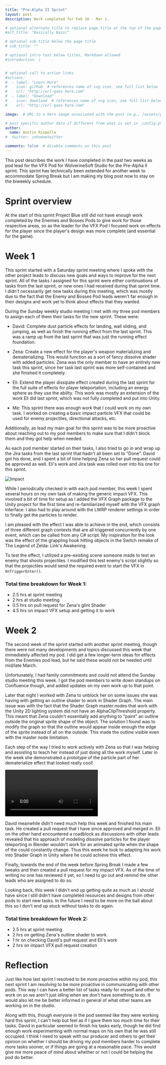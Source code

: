 ```yaml
---
title: "Pre-Alpha II Sprint"
layout: post
description: Work completed for Feb 16 - Mar 1.

# optional alternate title to replace page.title at the top of the page
#alt_title: "Basically Basic"

# optional sub-title below the page title
# sub_title: ""

# optional intro text below titles, Markdown allowed
#introduction: |


# optional call to action links
#actions:
#  - label: "Learn More"
#    icon: github  # references name of svg icon, see full list below
#    url: "http://url-goes-here.com"
#  - label: "Download"
#    icon: download  # references name of svg icon, see full list below
#    url: "http://url-goes-here.com"

image:  # URL to a hero image associated with the post (e.g., /assets/page-pic.jpg)

# post specific author data if different from what is set in _config.yml
author:
  name: Austin Riopelle
#  twitter: johndoetwitter

comments: false  # disable comments on this post
---
```

This post describes the work I have completed in the past two weeks as pod lead for the VFX Pod for WolverineSoft Studio for the Pre-Alpha II sprint. This sprint has technically been extended for another week to accommodate Spring Break but I am making my blog post now to stay on the biweekly schedule.

# Sprint overview

At the start of this sprint Project Blue still did not have enough work completed by the Enemies and Bosses Pods to give work for those respective areas, so as the leader for the VFX Pod I focused work on effects for the player since the player's design was more complete (and essential for the game).

# Week 1

This sprint started with a Saturday sprint meeting where I spoke with the other project leads to discuss new goals and ways to improve for the next sprint. All of the tasks I assigned for this sprint were either continuations of tasks from the last sprint, or new ones I had received during that sprint time. I didn't necessarily get new tasks during this meeting, which was mostly due to the fact that the Enemy and Bosses Pod leads weren't far enough in their designs and work yet to think about effects that they wanted.

During the Sunday weekly studio meeting I met with my three pod members to assign each of them their tasks for the new sprint. These were:

- David: Complete dust particle effects for landing, wall sliding, and jumping, as well as finish the running effect from the last sprint. This was a ramp up from the last sprint that was just the running effect foundation.

- Zena: Create a new effect for the player's weapon materializing and dematerializing. This would function as a sort of fancy dissolve shader with added particles. Zena was the only member to have an entirely new task this sprint, since her task last sprint was more self-contained and she finished it completely.

- Eli: Extend the player dissipate effect created during the last sprint for the full suite of effects for player teleportation, including an energy sphere as they use the ability. This work was mostly an extension of the work Eli did last sprint, which was not fully completed and put into Unity.

- Me: This sprint there was enough work that I could work on my own task. I worked on creating a basic impact particle VFX that could be used for enemy projectiles, directional attacks, etc.

Additionally, as lead my main goal for this sprint was to be more proactive about reaching out to my pod members to make sure that I didn't block them and they got help when needed.

As each pod member started on their tasks, I also tried to go in and wrap up the Jira tasks from the last sprint that hadn't all been set to "Done". David got his done, and I spent a bit of time helping Zena so her pull request could be approved as well. Eli's work and Jira task was rolled over into his one for this sprint.

![Impact](http://riopelle.me/pics/wsoft/sparks.gif)

While I periodically checked in with each pod member, this week I spent several hours on my own task of making the generic impact VFX. This involved a bit of time for setup as I added the VFX Graph package to the Unity project for the first time and re-familiarized myself with the VFX graph interface. I also had to play around with the LWRP renderer settings in order to finally get the particles to render.

I am pleased with the effect I was able to achieve in the end, which consists of three different graph contexts that are all triggered concurrently by one event, which can be called from any C# script. My inspiration for the look was the effect of the grappling hook hitting objects in the Switch remake of The Legend of Zelda: Link's Awakening.

To test the effect, I utilized a pre-existing scene someone made to test an enemy that shoots projectiles. I modified this test enemy's script slightly so that the projectiles would send the required event to start the VFX in `OnTriggerEnter()`.

### Total time breakdown for Week 1:

- 2.5 hrs at sprint meeting
- 2 hrs at studio meeting
- 0.5 hrs on pull request for Zena's glint Shader
- 4.5 hrs on impact VFX setup and getting it to work

# Week 2

The second week of the sprint started with another sprint meeting, though there were not many developments and topics discussed this week that immediately affected my pod. I did get a few longer-term ideas for effects from the Enemies pod lead, but he said these would not be needed until mid/late March.

Unfortunately, I had family commitments and could not attend the Sunday studio meeting this week. I got the pod members to write down standups on Confluence though, and added updates on my own work up to that point.

Later that night I worked with Zena to unblock her on some issues she was having with getting an outline shader to work in Shader Graph. The main issue was with the fact that the Shader Graph master nodes that work with the Unity 2D lighting system did not have an AlphaClipThreshold property. This meant that Zena couldn't essentially add anything to "paint" an outline outside the original sprite shape of the object. The solution I found was to modify the graph so that the outline would appear inside enough the edge of the sprite instead of all on the outside. This made the outline visible even with the master node limitation.

Each step of the way I tried to work actively with Zena so that I was helping and assisting to teach her instead of just doing all the work myself. Later in the week she demonstrated a prototype of the particle part of her dematerialize effect that looked really cool!

![Dematerialize](http://riopelle.me/pics/wsoft/DematerializeSword.mov)

David meanwhile didn't need much help this week and finished his main task. He created a pull request that I have since approved and merged in. Eli on the other hand encountered a roadblock as discussions with other leads revealed that his approach of modeling dissolve particles for the player teleporting in Blender wouldn't work for an animated sprite when the shape of the could constantly change. Thus this week he took to adapting his work into Shader Graph in Unity where he could achieve this effect.

Finally, towards the end of the week before Spring Break I made a few tweaks and then created a pull request for my impact VFX. As of the time of writing no one has reviewed it yet, so I need to go out and remind the other leads who are assigned to do so.

Looking back, this week I didn't end up getting quite as much as I should have since I still didn't have completed resources and designs from other pods to start new tasks. In the future I need to be more on the ball about this so I don't end up stuck without tasks to do again.

### Total time breakdown for Week 2:

- 2.5 hrs at sprint meeting
- 2 hrs on getting Zena's outline shader to work.
- 1 hr on checking David's pull request and Eli's work
- 2 hrs on impact VFX pull request creation

# Reflection

Just like how last sprint I resolved to be more proactive within my pod, this next sprint I am resolving to be more proactive in communicating with other pods. This way I can have a better list of tasks ready for myself and other to work on so we aren't just idling when we don't have something to do. It would also let me be better informed in general of what other teams are working on in the studio.

Along with this, though everyone in the pod seemed like they were working hard this sprint, I can't help but feel as if I gave them too much time for their tasks. David in particular seemed to finish his tasks early, though he did find enough work experimenting with normal maps on his own that he was still occupied. I think I need to speak with our producer and others to get their opinion on whether I should be driving my pod members harder to complete more tasks sooner, or if things are going at a reasonable pace. This would give me more peace of mind about whether or not I could be helping the pod do better.
